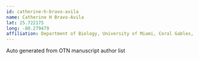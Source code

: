 ```yaml
---
id: catherine-h-bravo-avila
name: Catherine H Bravo-Avila
lat: 25.722175
long: -80.279479
affiliation: Department of Biology, University of Miami, Coral Gables, Florida, USA
---
```


Auto generated from OTN manuscript author list
